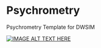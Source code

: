 # Psychrometry
 Psychrometry Template for DWSIM

[![IMAGE ALT TEXT HERE](https://img.youtube.com/vi/TZCO3faFQPs)](https://www.youtube.com/watch?v=TZCO3faFQPs)
